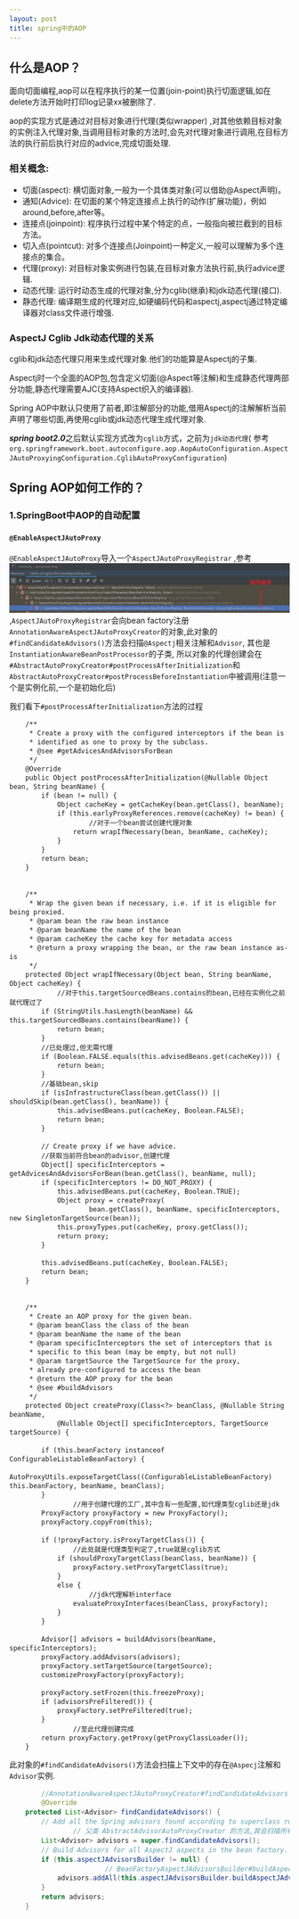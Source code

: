 ```yaml
---
layout: post
title: spring中的AOP
---
```


## 什么是AOP？

面向切面编程,aop可以在程序执行的某一位置(join-point)执行切面逻辑,如在delete方法开始时打印log记录xx被删除了.

aop的实现方式是通过对目标对象进行代理(类似wrapper)
,对其他依赖目标对象的实例注入代理对象,当调用目标对象的方法时,会先对代理对象进行调用,在目标方法的执行前后执行对应的advice,完成切面处理.

### 相关概念:

- 切面(aspect): 横切面对象,一般为一个具体类对象(可以借助@Aspect声明)。
- 通知(Advice): 在切面的某个特定连接点上执行的动作(扩展功能)，例如around,before,after等。
- 连接点(joinpoint): 程序执行过程中某个特定的点，一般指向被拦截到的目标方法。
- 切入点(pointcut): 对多个连接点(Joinpoint)一种定义,一般可以理解为多个连接点的集合。
- 代理(proxy): 对目标对象实例进行包装,在目标对象方法执行前,执行advice逻辑.
- 动态代理: 运行时动态生成的代理对象,分为cglib(继承)和jdk动态代理(接口).
- 静态代理: 编译期生成的代理对应,如硬编码代码和aspectj,aspectj通过特定编译器对class文件进行增强.

### AspectJ Cglib Jdk动态代理的关系

cglib和jdk动态代理只用来生成代理对象.他们的功能算是Aspectj的子集.

Aspectj时一个全面的AOP包,包含定义切面(@Aspect等注解)和生成静态代理两部分功能,静态代理需要AJC(支持Aspect织入的编译器).

Spring AOP中默认只使用了前者,即注解部分的功能,借用Aspectj的注解解析当前声明了哪些切面,再使用cglib或jdk动态代理生成代理对象.

***spring boot2.0***之后默认实现方式改为`cglib`方式，之前为`jdk动态代理`(
参考 `org.springframework.boot.autoconfigure.aop.AopAutoConfiguration.AspectJAutoProxyingConfiguration.CglibAutoProxyConfiguration`)

## Spring AOP如何工作的？

### 1.SpringBoot中AOP的自动配置

#### `@EnableAspectJAutoProxy`
`@EnableAspectJAutoProxy`导入一个`AspectJAutoProxyRegistrar`
,参考 ![调用顺序](../images/spring-aop/callers-of-auto-config-register.png "调用顺序"),`AspectJAutoProxyRegistrar`会向bean factory注册`AnnotationAwareAspectJAutoProxyCreator`的对象,此对象的`#findCandidateAdvisors()`方法会扫描`@Aspectj`相关注解和`Advisor`, 其也是`InstantiationAwareBeanPostProcessor`的子类,
所以对象的代理创建会在`#AbstractAutoProxyCreator#postProcessAfterInitialization`和`AbstractAutoProxyCreator#postProcessBeforeInstantiation`中被调用(注意一个是实例化前,一个是初始化后)

我们看下`#postProcessAfterInitialization`方法的过程
```
	/**
	 * Create a proxy with the configured interceptors if the bean is
	 * identified as one to proxy by the subclass.
	 * @see #getAdvicesAndAdvisorsForBean
	 */
	@Override
	public Object postProcessAfterInitialization(@Nullable Object bean, String beanName) {
		if (bean != null) {
			Object cacheKey = getCacheKey(bean.getClass(), beanName);
			if (this.earlyProxyReferences.remove(cacheKey) != bean) {
			        //对于一个bean尝试创建代理对象
				return wrapIfNecessary(bean, beanName, cacheKey);
			}
		}
		return bean;
	}


	/**
	 * Wrap the given bean if necessary, i.e. if it is eligible for being proxied.
	 * @param bean the raw bean instance
	 * @param beanName the name of the bean
	 * @param cacheKey the cache key for metadata access
	 * @return a proxy wrapping the bean, or the raw bean instance as-is
	 */
	protected Object wrapIfNecessary(Object bean, String beanName, Object cacheKey) {
	        //对于this.targetSourcedBeans.contains的bean,已经在实例化之前就代理过了
		if (StringUtils.hasLength(beanName) && this.targetSourcedBeans.contains(beanName)) {
			return bean;
		}
		//已处理过,但无需代理
		if (Boolean.FALSE.equals(this.advisedBeans.get(cacheKey))) {
			return bean;
		}
		//基础bean,skip
		if (isInfrastructureClass(bean.getClass()) || shouldSkip(bean.getClass(), beanName)) {
			this.advisedBeans.put(cacheKey, Boolean.FALSE);
			return bean;
		}

		// Create proxy if we have advice.
		//获取当前符合bean的advisor,创建代理
		Object[] specificInterceptors = getAdvicesAndAdvisorsForBean(bean.getClass(), beanName, null);
		if (specificInterceptors != DO_NOT_PROXY) {
			this.advisedBeans.put(cacheKey, Boolean.TRUE);
			Object proxy = createProxy(
					bean.getClass(), beanName, specificInterceptors, new SingletonTargetSource(bean));
			this.proxyTypes.put(cacheKey, proxy.getClass());
			return proxy;
		}

		this.advisedBeans.put(cacheKey, Boolean.FALSE);
		return bean;
	}


	/**
	 * Create an AOP proxy for the given bean.
	 * @param beanClass the class of the bean
	 * @param beanName the name of the bean
	 * @param specificInterceptors the set of interceptors that is
	 * specific to this bean (may be empty, but not null)
	 * @param targetSource the TargetSource for the proxy,
	 * already pre-configured to access the bean
	 * @return the AOP proxy for the bean
	 * @see #buildAdvisors
	 */
	protected Object createProxy(Class<?> beanClass, @Nullable String beanName,
			@Nullable Object[] specificInterceptors, TargetSource targetSource) {

		if (this.beanFactory instanceof ConfigurableListableBeanFactory) {
			AutoProxyUtils.exposeTargetClass((ConfigurableListableBeanFactory) this.beanFactory, beanName, beanClass);
		}
                //用于创建代理的工厂,其中含有一些配置,如代理类型cglib还是jdk
		ProxyFactory proxyFactory = new ProxyFactory();
		proxyFactory.copyFrom(this);

		if (!proxyFactory.isProxyTargetClass()) {
		        //此处就是代理类型判定了,true就是cglib方式
			if (shouldProxyTargetClass(beanClass, beanName)) {
				proxyFactory.setProxyTargetClass(true);
			}
			else {
			        //jdk代理解析interface
				evaluateProxyInterfaces(beanClass, proxyFactory);
			}
		}

		Advisor[] advisors = buildAdvisors(beanName, specificInterceptors);
		proxyFactory.addAdvisors(advisors);
		proxyFactory.setTargetSource(targetSource);
		customizeProxyFactory(proxyFactory);

		proxyFactory.setFrozen(this.freezeProxy);
		if (advisorsPreFiltered()) {
			proxyFactory.setPreFiltered(true);
		}
                //至此代理创建完成
		return proxyFactory.getProxy(getProxyClassLoader());
	}
```


此对象的`#findCandidateAdvisors()`方法会扫描上下文中的存在`@Aspecj`注解和`Advisor`实例.

```java
        //AnnotationAwareAspectJAutoProxyCreator#findCandidateAdvisors
        @Override
	protected List<Advisor> findCandidateAdvisors() {
		// Add all the Spring advisors found according to superclass rules.
                // 父类 AbstractAdvisorAutoProxyCreator 的方法,其会扫描所有的 Advisor子类的实例
		List<Advisor> advisors = super.findCandidateAdvisors();
		// Build Advisors for all AspectJ aspects in the bean factory.
		if (this.aspectJAdvisorsBuilder != null) {
                        // BeanFactoryAspectJAdvisorsBuilder#buildAspectJAdvisors() 用于扫描所有的Aspectj注解
			advisors.addAll(this.aspectJAdvisorsBuilder.buildAspectJAdvisors());
		}
		return advisors;
	}
```

